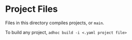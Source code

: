 # Project Files
Files in this directory compiles projects, or `main`.

To build any project, `adhoc build -i <.yaml project file>`
